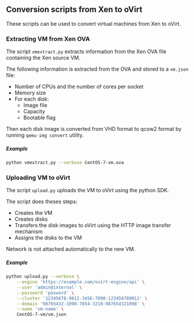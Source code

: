 ## Conversion scripts from Xen to oVirt

These scripts can be used to convert virtual machines from Xen to oVirt.  

### Extracting VM from Xen OVA

The script `vmextract.py` extracts information from the Xen OVA file containing the Xen source VM.

The following information is extracted from the OVA and stored to a `vm.json` file:
- Number of CPUs and the number of cores per socket
- Memory size
- For each disk:
  - Image file
  - Capacity
  - Bootable flag

Then each disk image is converted from VHD format to qcow2 format by running `qemu-img convert` utility.

##### Example
```bash
python vmextract.py --verbose CentOS-7-vm.ova
```

### Uploading VM to oVirt

The script `upload.py` uploads the VM to oVirt using the python SDK.

The script does theses steps:
- Creates the VM
- Creates disks
- Transfers the disk images to oVirt using the HTTP image transfer mechanism
- Assigns the disks to the VM

Network is not attached automatically to the new VM.

##### Example
```bash
python upload.py --verbose \
    --engine 'https://example.com/ovirt-engine/api' \
    --user 'admin@internal' \
    --password 'pasword' \
    --cluster '12345678-9012-3456-7890-123456789012' \
    --domain '98765432-1098-7654-3210-987654321098' \
    --name 'vm-name' \
    CentOS-7-vm/vm.json
```
